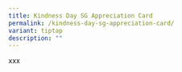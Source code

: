 ```yaml
---
title: Kindness Day SG Appreciation Card
permalink: /kindness-day-sg-appreciation-card/
variant: tiptap
description: ""
---
```

<p>xxx</p>
